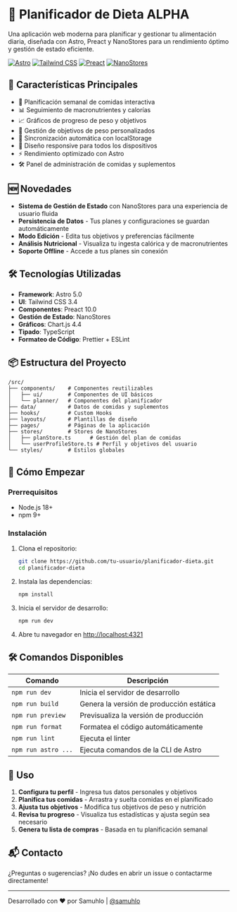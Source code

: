 # 🍏 Planificador de Dieta ALPHA

Una aplicación web moderna para planificar y gestionar tu alimentación diaria, diseñada con Astro, Preact y NanoStores para un rendimiento óptimo y gestión de estado eficiente.

[![Astro](https://img.shields.io/badge/Astro-5.0-FF5D01?logo=astro&logoColor=white)](https://astro.build/)
[![Tailwind CSS](https://img.shields.io/badge/Tailwind_CSS-3.4-38B2AC?logo=tailwind-css)](https://tailwindcss.com/)
[![Preact](https://img.shields.io/badge/Preact-10.0-673AB8?logo=preact)](https://preactjs.com/)
[![NanoStores](https://img.shields.io/badge/NanoStores-0.9-4F46E5)](https://github.com/nanostores/nanostores)

## 🚀 Características Principales

- 📅 Planificación semanal de comidas interactiva
- 📊 Seguimiento de macronutrientes y calorías
- 📈 Gráficos de progreso de peso y objetivos
- 🎯 Gestión de objetivos de peso personalizados
- 🔄 Sincronización automática con localStorage
- 📱 Diseño responsive para todos los dispositivos
- ⚡ Rendimiento optimizado con Astro
- 🛠️ Panel de administración de comidas y suplementos

## 🆕 Novedades

- **Sistema de Gestión de Estado** con NanoStores para una experiencia de usuario fluida
- **Persistencia de Datos** - Tus planes y configuraciones se guardan automáticamente
- **Modo Edición** - Edita tus objetivos y preferencias fácilmente
- **Análisis Nutricional** - Visualiza tu ingesta calórica y de macronutrientes
- **Soporte Offline** - Accede a tus planes sin conexión

## 🛠️ Tecnologías Utilizadas

- **Framework**: Astro 5.0
- **UI**: Tailwind CSS 3.4
- **Componentes**: Preact 10.0
- **Gestión de Estado**: NanoStores
- **Gráficos**: Chart.js 4.4
- **Tipado**: TypeScript
- **Formateo de Código**: Prettier + ESLint

## 📦 Estructura del Proyecto

```
/src/
├── components/    # Componentes reutilizables
│   ├── ui/        # Componentes de UI básicos
│   └── planner/   # Componentes del planificador
├── data/          # Datos de comidas y suplementos
├── hooks/         # Custom Hooks
├── layouts/       # Plantillas de diseño
├── pages/         # Páginas de la aplicación
├── stores/        # Stores de NanoStores
│   ├── planStore.ts      # Gestión del plan de comidas
│   └── userProfileStore.ts # Perfil y objetivos del usuario
└── styles/        # Estilos globales
```

## 🚀 Cómo Empezar

### Prerrequisitos

- Node.js 18+
- npm 9+

### Instalación

1. Clona el repositorio:

   ```bash
   git clone https://github.com/tu-usuario/planificador-dieta.git
   cd planificador-dieta
   ```

2. Instala las dependencias:

   ```bash
   npm install
   ```

3. Inicia el servidor de desarrollo:

   ```bash
   npm run dev
   ```

4. Abre tu navegador en [http://localhost:4321](http://localhost:4321)

## 🛠 Comandos Disponibles

| Comando             | Descripción                              |
| ------------------- | ---------------------------------------- |
| `npm run dev`       | Inicia el servidor de desarrollo         |
| `npm run build`     | Genera la versión de producción estática |
| `npm run preview`   | Previsualiza la versión de producción    |
| `npm run format`    | Formatea el código automáticamente       |
| `npm run lint`      | Ejecuta el linter                        |
| `npm run astro ...` | Ejecuta comandos de la CLI de Astro      |

## 📝 Uso

1. **Configura tu perfil** - Ingresa tus datos personales y objetivos
2. **Planifica tus comidas** - Arrastra y suelta comidas en el planificado
3. **Ajusta tus objetivos** - Modifica tus objetivos de peso y nutrición
4. **Revisa tu progreso** - Visualiza tus estadísticas y ajusta según sea necesario
5. **Genera tu lista de compras** - Basada en tu planificación semanal

## 📬 Contacto

¿Preguntas o sugerencias? ¡No dudes en abrir un issue o contactarme directamente!

---

Desarrollado con ❤️ por Samuhlo | [@samuhlo](https://github.com/samuhlo)
